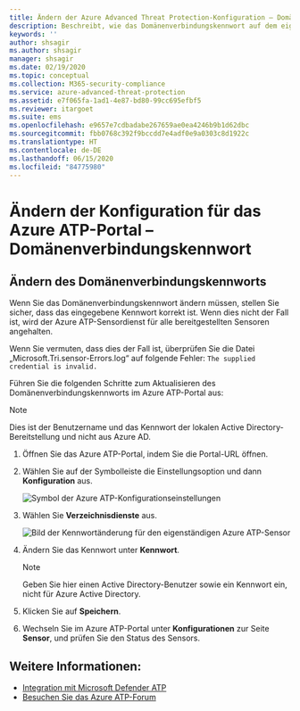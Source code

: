 ```yaml
---
title: Ändern der Azure Advanced Threat Protection-Konfiguration – Domänenverbindungskennwort
description: Beschreibt, wie das Domänenverbindungskennwort auf dem eigenständigen Azure ATP-Sensor geändert wird.
keywords: ''
author: shsagir
ms.author: shsagir
manager: shsagir
ms.date: 02/19/2020
ms.topic: conceptual
ms.collection: M365-security-compliance
ms.service: azure-advanced-threat-protection
ms.assetid: e7f065fa-1ad1-4e87-bd80-99cc695efbf5
ms.reviewer: itargoet
ms.suite: ems
ms.openlocfilehash: e9657e7cdbadabe267659ae0ea4246b9b1d62dbc
ms.sourcegitcommit: fbb0768c392f9bccdd7e4adf0e9a0303c8d1922c
ms.translationtype: HT
ms.contentlocale: de-DE
ms.lasthandoff: 06/15/2020
ms.locfileid: "84775980"
---
```

# <a name="change-azure-atp-portal-configuration---domain-connectivity-password"></a>Ändern der Konfiguration für das Azure ATP-Portal – Domänenverbindungskennwort

## <a name="change-the-domain-connectivity-password"></a>Ändern des Domänenverbindungskennworts

Wenn Sie das Domänenverbindungskennwort ändern müssen, stellen Sie sicher, dass das eingegebene Kennwort korrekt ist. Wenn dies nicht der Fall ist, wird der Azure ATP-Sensordienst für alle bereitgestellten Sensoren angehalten.

Wenn Sie vermuten, dass dies der Fall ist, überprüfen Sie die Datei „Microsoft.Tri.sensor-Errors.log“ auf folgende Fehler: `The supplied credential is invalid.`

Führen Sie die folgenden Schritte zum Aktualisieren des Domänenverbindungskennworts im Azure ATP-Portal aus:

> [!NOTE]
> Dies ist der Benutzername und das Kennwort der lokalen Active Directory-Bereitstellung und nicht aus Azure AD.

1. Öffnen Sie das Azure ATP-Portal, indem Sie die Portal-URL öffnen.

1. Wählen Sie auf der Symbolleiste die Einstellungsoption und dann **Konfiguration** aus.

    ![Symbol der Azure ATP-Konfigurationseinstellungen](media/atp-config-menu.png)

1. Wählen Sie **Verzeichnisdienste** aus.

    ![Bild der Kennwortänderung für den eigenständigen Azure ATP-Sensor](media/directory-services.png)

1. Ändern Sie das Kennwort unter **Kennwort**.

    > [!NOTE]
    > Geben Sie hier einen Active Directory-Benutzer sowie ein Kennwort ein, nicht für Azure Active Directory.

1. Klicken Sie auf **Speichern**.

1. Wechseln Sie im Azure ATP-Portal unter **Konfigurationen** zur Seite **Sensor**, und prüfen Sie den Status des Sensors.

## <a name="see-also"></a>Weitere Informationen:

- [Integration mit Microsoft Defender ATP](integrate-wd-atp.md)
- [Besuchen Sie das Azure ATP-Forum](https://aka.ms/azureatpcommunity)
